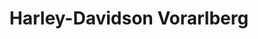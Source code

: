 ---
title: "Harley-Davidson Vorarlberg"
url: /rankweil/harley-davidson-vorarlberg/
shop: Motorrad
---